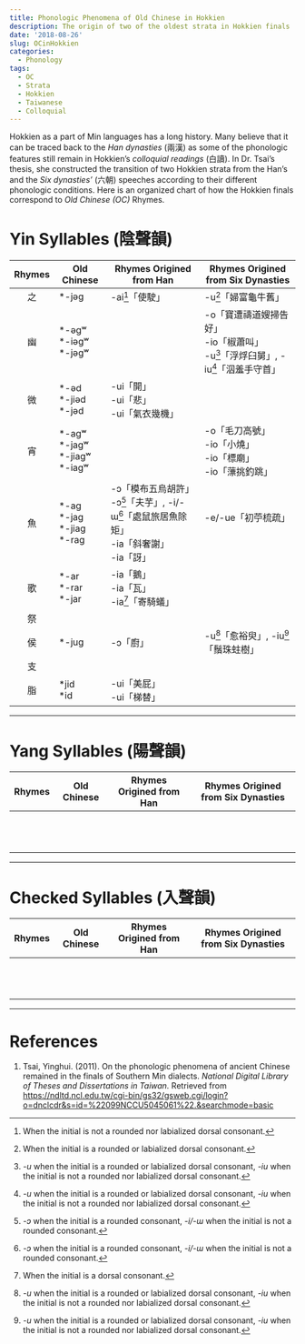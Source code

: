 ```yaml
---
title: Phonologic Phenomena of Old Chinese in Hokkien
description: The origin of two of the oldest strata in Hokkien finals
date: '2018-08-26'
slug: OCinHokkien
categories:
  - Phonology
tags:
  - OC
  - Strata
  - Hokkien
  - Taiwanese
  - Colloquial
---
```


Hokkien as a part of Min languages has a long history. Many believe that it can be traced back to the *Han dynasties* (兩漢) as some of the phonologic features still remain in Hokkien’s *colloquial readings* (白讀). In Dr. Tsai’s thesis, she constructed the transition of two Hokkien strata from the Han’s and the *Six dynasties’* (六朝) speeches according to their different phonologic conditions. Here is an organized chart of how the Hokkien finals correspond to *Old Chinese (OC)* Rhymes.

# Yin Syllables (陰聲韻)

|Rhymes|Old Chinese|Rhymes Origined from Han|Rhymes Origined from Six Dynasties|
|:---:|---|---|---|
|之|\*-jəg|<span id="no-line-breaking">-ai[^1]「使駛」</span>|<span id="no-line-breaking">-u[^2]「婦富龜牛舊」</span>|
|幽|\*-əgʷ</br>\*-iəgʷ</br>\*-jəgʷ||<span id="no-line-breaking">-o「寶遭禱道嫂掃告好」</span></br><span id="no-line-breaking">-io「椒蕭叫」</span></br><span id="no-line-breaking">-u[^3]「浮烰臼舅」, -iu[^3]「泅羞手守首」</span>|
|微|\*-əd</br>\*-jiəd</br>\*-jəd|<span id="no-line-breaking">-ui「開」</span></br><span id="no-line-breaking">-ui「悲」</span></br><span id="no-line-breaking">-ui「氣衣幾機」</span>||
|宵|\*-agʷ</br>\*-jagʷ</br>\*-jiagʷ</br>\*-iagʷ||<span id="no-line-breaking">-o「毛刀高號」</span></br><span id="no-line-breaking">-io「小燒」</span></br><span id="no-line-breaking">-io「標廟」</span></br><span id="no-line-breaking">-io「薸挑釣跳」</span>|
|魚|\*-ag</br>\*-jag</br>\*-jiag</br>\*-rag|<span id="no-line-breaking">-ɔ「模布五烏胡許」</span></br><span id="no-line-breaking">-ɔ[^4]「夫芋」, -i/-ɯ[^4]「處鼠旅居魚除矩」</span></br><span id="no-line-breaking">-ia「斜奢謝」</span></br><span id="no-line-breaking">-ia「訝」</span>|&nbsp;</br><span id="no-line-breaking">-e/-ue「初苧梳疏」</span></br>&nbsp;</br>&nbsp;|
|歌|\*-ar</br>\*-rar</br>\*-jar|<span id="no-line-breaking">-ia「鵝」</span></br><span id="no-line-breaking">-ia「瓦」</span></br><span id="no-line-breaking">-ia[^5]「寄騎蟻」</span>||
|祭||||
|侯|\*-jug|<span id="no-line-breaking">-ɔ「廚」</span>|<span id="no-line-breaking">-u[^3]「愈裕臾」, -iu[^3]「鬚珠蛀樹」</span>|
|支||||
|脂|\*jid</br>\*id|<span id="no-line-breaking">-ui「美屁」</span></br><span id="no-line-breaking">-ui「梯替」</span>||

[^1]: When the initial is not a rounded nor labialized dorsal consonant.
[^2]: When the initial is a rounded or labialized dorsal consonant.
[^3]: *-u* when the initial is a rounded or labialized dorsal consonant, *-iu* when the initial is not a rounded nor labialized dorsal consonant.
[^4]: *-ɔ* when the initial is a rounded consonant, *-i/-ɯ* when the initial is not a rounded consonant.
[^5]: When the initial is a dorsal consonant.

---

# Yang Syllables (陽聲韻)

|Rhymes|Old Chinese|Rhymes Origined from Han|Rhymes Origined from Six Dynasties|
|:---:|---|---|---|
|||||
|||||
|||||
|||||
|||||
|||||
|||||
|||||
|||||
|||||
|||||
|||||

---

# Checked Syllables (入聲韻)

|Rhymes|Old Chinese|Rhymes Origined from Han|Rhymes Origined from Six Dynasties|
|:---:|---|---|---|
|||||
|||||
|||||
|||||
|||||
|||||
|||||
|||||
|||||
|||||
|||||
|||||

---

# References

1. Tsai, Yinghui. (2011). On the phonologic phenomena of ancient Chinese remained in the finals of Southern Min dialects. *National Digital Library of Theses and Dissertations in Taiwan.* Retrieved from https://ndltd.ncl.edu.tw/cgi-bin/gs32/gsweb.cgi/login?o=dnclcdr&s=id=%22099NCCU5045061%22.&searchmode=basic